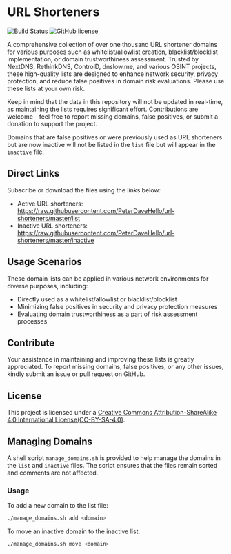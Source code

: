# URL Shorteners

[![Build Status](https://img.shields.io/travis/com/PeterDaveHello/url-shorteners/master.svg?style=flat-square)](https://app.travis-ci.com/PeterDaveHello/url-shorteners)
[![GitHub license](https://img.shields.io/github/license/PeterDaveHello/url-shorteners?style=flat-square)](https://github.com/PeterDaveHello/url-shorteners/blob/master/LICENSE)

A comprehensive collection of over one thousand URL shortener domains for various purposes such as whitelist/allowlist creation, blacklist/blocklist implementation, or domain trustworthiness assessment. Trusted by NextDNS, RethinkDNS, ControlD, dnslow.me, and various OSINT projects, these high-quality lists are designed to enhance network security, privacy protection, and reduce false positives in domain risk evaluations. Please use these lists at your own risk.

Keep in mind that the data in this repository will not be updated in real-time, as maintaining the lists requires significant effort. Contributions are welcome - feel free to report missing domains, false positives, or submit a donation to support the project.

Domains that are false positives or were previously used as URL shorteners but are now inactive will not be listed in the `list` file but will appear in the `inactive` file.

## Direct Links

Subscribe or download the files using the links below:

- Active URL shorteners: <https://raw.githubusercontent.com/PeterDaveHello/url-shorteners/master/list>
- Inactive URL shorteners: <https://raw.githubusercontent.com/PeterDaveHello/url-shorteners/master/inactive>

## Usage Scenarios

These domain lists can be applied in various network environments for diverse purposes, including:

- Directly used as a whitelist/allowlist or blacklist/blocklist
- Minimizing false positives in security and privacy protection measures
- Evaluating domain trustworthiness as a part of risk assessment processes

## Contribute

Your assistance in maintaining and improving these lists is greatly appreciated. To report missing domains, false positives, or any other issues, kindly submit an issue or pull request on GitHub.

## License

This project is licensed under a [Creative Commons Attribution-ShareAlike 4.0 International License(CC-BY-SA-4.0)](https://creativecommons.org/licenses/by-sa/4.0/).

## Managing Domains

A shell script `manage_domains.sh` is provided to help manage the domains in the `list` and `inactive` files. The script ensures that the files remain sorted and comments are not affected.

### Usage

To add a new domain to the list file:

```sh
./manage_domains.sh add <domain>
```

To move an inactive domain to the inactive list:

```sh
./manage_domains.sh move <domain>
```
